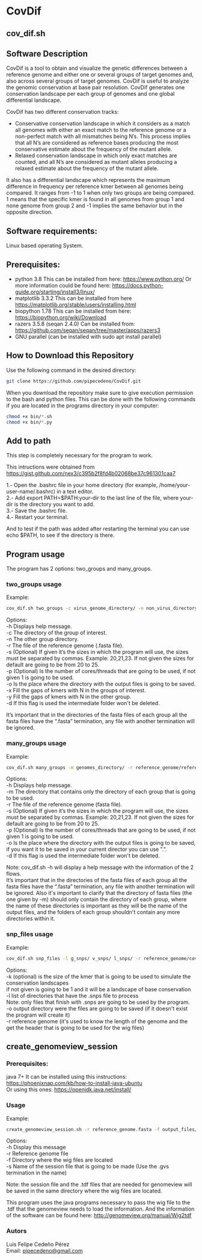# CovDif
## cov_dif.sh

## Software Description

CovDif is a tool to obtain and visualize the genetic differences between a reference genome and either one or several groups of target genomes and, also across several groups of target genomes. CovDif  is useful to analyze the genomic conservation at base pair resolution. CovDif generates one conservation landscape per each group of genomes and one global differential landscape.  

CovDif has two different conservation tracks:

* Conservative conservation landscape in which it considers as a match all genomes with either an exact match to the reference genome or a non-perfect match with all mismatches being N’s. This process implies that all N’s are considered as reference bases producing the most conservative estimate about the frequency of the mutant allele.  
* Relaxed conservation landscape in which only exact matches are counted, and all N’s are considered as mutant alleles producing a relaxed estimate about the frequency of the mutant allele.  

It also has a differential landscape which represents the maximum difference in frequency per reference kmer between all genomes being compared. It ranges from -1 to 1 when only two groups are being compared. 1 means that the specific kmer is found in all genomes from group 1 and none genome from group 2 and -1 implies the same behavior but in the opposite direction.  


## Software requirements:
Linux based operating System.

## Prerequisites:
* python 3.8 This can be installed from here: https://www.python.org/
Or more information could be found here: https://docs.python-guide.org/starting/install3/linux/
* matplotlib 3.3.2 This can be installed from here https://matplotlib.org/stable/users/installing.html
* biopython 1.78 This can be installed from here: https://biopython.org/wiki/Download
* razers 3.5.8 (seqan 2.4.0) Can be installed from: https://github.com/seqan/seqan/tree/master/apps/razers3
* GNU parallel (can be installed with sudo apt install parallel)

## How to Download this Repository
Use the following command in the desired directory:  

```bash
git clone https://github.com/pipecedeno/CovDif.git
```
When you download the repository make sure to give execution permission to the bash and python files. This can be done with the following commands if you are located in the programs directory in your computer:

```bash
chmod +x bin/*.sh
chmod +x bin/*.py
```

## Add to path
This step is completely necessary for the program to work.

This intructions were obtained from https://gist.github.com/nex3/c395b2f8fd4b02068be37c961301caa7

1.- Open the .bashrc file in your home directory (for example, /home/your-user-name/.bashrc) in a text editor.  
2.- Add export PATH=$PATH:your-dir to the last line of the file, where your-dir is the directory you want to add.  
3.- Save the .bashrc file.  
4.- Restart your terminal.  

And to test if the path was added after restarting the terminal you can use echo $PATH, to see if the directory is there.

## Program usage
The program has 2 options: two_groups and many_groups.

### two_groups usage

Example:

```bash
cov_dif.sh two_groups -c virus_genome_directory/ -n non_virus_directory/ -r reference_genome/reference.fasta -s 20,21,22 -p 10
```

Options:  
-h Displays help message.  
-c The directory of the group of interest.  
-n The other group directory.  
-r The file of the reference genome (.fasta file).  
-s (Optional) If given it’s the sizes in which the program will use, the sizes must be separated by commas. Example: 20,21,23. If not given the sizes for default are going to be from 20 to 25.  
-p (Optional) Is the number of cores/threads that are going to be used, if not given 1 is going to be used.  
-o Is the place where the directory with the output files is going to be saved.  
-x Fill the gaps of kmers with N in the groups of interest.  
-y Fill the gaps of kmers with N in the other group.  
-d If this flag is used the intermediate folder won't be deleted.  

It’s important that in the directories of the fasta files of each group all the fasta files have the “.fasta” termination, any file with another termination will be ignored.  

### many_groups usage

Example:

```bash
cov_dif.sh many_groups -m genomes_directory/ -r reference_genome/reference.fasta -s 21,22 -p 4
```
Options:  
-h Displays help message.  
-m The directory that contains only the directory of each group that is going to be used.  
-r The file of the reference genome (fasta file).  
-s (Optional) If given it’s the sizes in which the program will use, the sizes must be separated by commas. Example: 20,21,23. If not given the sizes for default are going to be from 20 to 25.  
-p (Optional) Is the number of cores/threads that are going to be used, if not given 1 is going to be used.  
-o Is the place where the directory with the output files is going to be saved, if you want it to be saved in your current director you can use ".".  
-d If this flag is used the intermediate folder won't be deleted.  

Note: cov_dif.sh -h will display a help message with the information of the 2 flows.  
It’s important that in the directories of the fasta files of each group all the fasta files have the “.fasta” termination, any file with another termination will be ignored. Also it's important to clarify that the directory of fasta files (the one given by -m) should only contain the directory of each group, where the name of these directories is important as they will be the name of the output files, and the folders of each group shouldn't contain any more directories within it.  

### snp_files usage

Example: 

```bash
cov_dif.sh snp_files -l g_snps/ v_snps/ l_snps/ -r reference_genome/covid_reference.fasta -o test_many_20 -k 20
```
Options:  
-k (optional) is the size of the kmer that is going to be used to simulate the conservation landscapes  
	if not given is going to be 1 and it will be a landscape of base conservation  
-l list of directories that have the .snps file to process  
	Note: only files that finish with .snps are going to be used by the program.  
-o output directory were the files are going to be saved (if it doesn't exist the program will create it)  
-r reference genome (it's used to know the length of the genome and the get the header that is going to be used for the wig files)  


## create_genomeview_session

### Prerequisites:
java 7+ It can be installed using this instructions: https://phoenixnap.com/kb/how-to-install-java-ubuntu  
Or using this ones:
https://openjdk.java.net/install/

### Usage
Example: 

```bash
create_genomeview_session.sh -r reference_genome.fasta -f output_files/ -s test_session.gvs 
```

Options:  
-h Display this message  
-r Reference genome file  
-f Directory where the wig files are located  
-s Name of the session file that is going to be made (Use the .gvs termination in the name)  

Note: the session file and the .tdf files that are needed for genomeview will be saved in the same directory where the wig files are located.  

This program uses the java programs necessary to pass the wig file to the .tdf that the genomeview needs to load the information. And the information of the software can be found here:
http://genomeview.org/manual/Wig2tdf

### Autors
Luis Felipe Cedeño Pérez  
Email: pipecedeno@gmail.com
